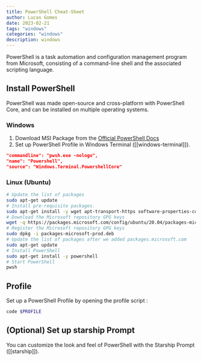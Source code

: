 ```yaml
---
title: PowerShell Cheat-Sheet
author: Lucas Gomes
date: 2023-02-21
tags: "windows"
categories: "windows"
description: windows
---
```


PowerShell is a task automation and configuration management program from Microsoft, consisting of a command-line shell and the associated scripting language.

## Install PowerShell

PowerShell was made open-source and cross-platform with PowerShell Core, and can be installed on multiple operating systems.

### Windows

1. Download MSI Package from the [Official PowerShell Docs](https://docs.microsoft.com/en-us/powershell/scripting/install/installing-powershell-on-windows?view=powershell-7.2)
2. Set up PowerShell Profile in Windows Terminal ([[windows-terminal]]).

```json
"commandline": "pwsh.exe -nologo",
"name": "Powershell",
"source": "Windows.Terminal.PowershellCore"
```

### Linux (Ubuntu)

```sh
# Update the list of packages
sudo apt-get update
# Install pre-requisite packages.
sudo apt-get install -y wget apt-transport-https software-properties-common
# Download the Microsoft repository GPG keys
wget -q https://packages.microsoft.com/config/ubuntu/20.04/packages-microsoft-prod.deb
# Register the Microsoft repository GPG keys
sudo dpkg -i packages-microsoft-prod.deb
# Update the list of packages after we added packages.microsoft.com
sudo apt-get update
# Install PowerShell
sudo apt-get install -y powershell
# Start PowerShell
pwsh
```

## Profile

Set up a PowerShell Profile by opening the profile script :

```powershell
code $PROFILE
```

## (Optional) Set up starship Prompt

You can customize the look and feel of PowerShell with the Starship Prompt ([[starship]]).
